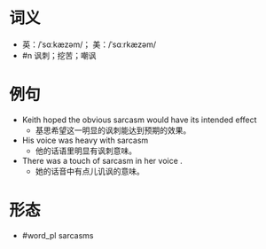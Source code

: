 # 词义
- 英：/ˈsɑːkæzəm/； 美：/ˈsɑːrkæzəm/
- #n 讽刺；挖苦；嘲讽
# 例句
- Keith hoped the obvious sarcasm would have its intended effect
	- 基思希望这一明显的讽刺能达到预期的效果。
- His voice was heavy with sarcasm
	- 他的话语里明显有讽刺意味。
- There was a touch of sarcasm in her voice .
	- 她的话音中有点儿讥讽的意味。
# 形态
- #word_pl sarcasms
